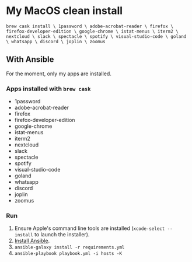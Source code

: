 # My MacOS clean install

`brew cask install \
1password \
adobe-acrobat-reader \
firefox \
firefox-developer-edition \
google-chrome \
istat-menus \
iterm2 \
nextcloud \
slack \
spectacle \
spotify \
visual-studio-code \
goland \
whatsapp \
discord \
joplin \
zoomus`

## With Ansible

For the moment, only my apps are installed.

### Apps installed with `brew cask`
- 1password
- adobe-acrobat-reader
- firefox
- firefox-developer-edition
- google-chrome
- istat-menus
- iterm2
- nextcloud
- slack
- spectacle
- spotify
- visual-studio-code
- goland
- whatsapp
- discord
- joplin
- zoomus

### Run

1. Ensure Apple's command line tools are installed (`xcode-select --install` to launch the installer).
2. [Install Ansible](http://docs.ansible.com/intro_installation.html).
3. `ansible-galaxy install -r requirements.yml`
4. `ansible-playbook playbook.yml -i hosts -K`
